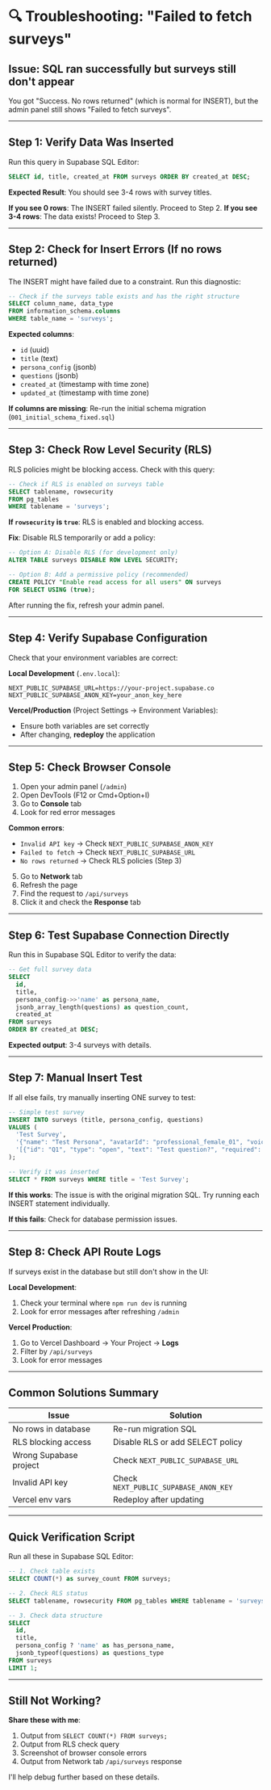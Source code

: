 # 🔍 Troubleshooting: "Failed to fetch surveys"

## Issue: SQL ran successfully but surveys still don't appear

You got "Success. No rows returned" (which is normal for INSERT), but the admin panel still shows "Failed to fetch surveys".

---

## Step 1: Verify Data Was Inserted

Run this query in Supabase SQL Editor:

```sql
SELECT id, title, created_at FROM surveys ORDER BY created_at DESC;
```

**Expected Result**: You should see 3-4 rows with survey titles.

**If you see 0 rows**: The INSERT failed silently. Proceed to Step 2.
**If you see 3-4 rows**: The data exists! Proceed to Step 3.

---

## Step 2: Check for Insert Errors (If no rows returned)

The INSERT might have failed due to a constraint. Run this diagnostic:

```sql
-- Check if the surveys table exists and has the right structure
SELECT column_name, data_type
FROM information_schema.columns
WHERE table_name = 'surveys';
```

**Expected columns**:
- `id` (uuid)
- `title` (text)
- `persona_config` (jsonb)
- `questions` (jsonb)
- `created_at` (timestamp with time zone)
- `updated_at` (timestamp with time zone)

**If columns are missing**: Re-run the initial schema migration (`001_initial_schema_fixed.sql`)

---

## Step 3: Check Row Level Security (RLS)

RLS policies might be blocking access. Check with this query:

```sql
-- Check if RLS is enabled on surveys table
SELECT tablename, rowsecurity
FROM pg_tables
WHERE tablename = 'surveys';
```

**If `rowsecurity` is `true`**: RLS is enabled and blocking access.

**Fix**: Disable RLS temporarily or add a policy:

```sql
-- Option A: Disable RLS (for development only)
ALTER TABLE surveys DISABLE ROW LEVEL SECURITY;

-- Option B: Add a permissive policy (recommended)
CREATE POLICY "Enable read access for all users" ON surveys
FOR SELECT USING (true);
```

After running the fix, refresh your admin panel.

---

## Step 4: Verify Supabase Configuration

Check that your environment variables are correct:

**Local Development** (`.env.local`):
```env
NEXT_PUBLIC_SUPABASE_URL=https://your-project.supabase.co
NEXT_PUBLIC_SUPABASE_ANON_KEY=your_anon_key_here
```

**Vercel/Production** (Project Settings → Environment Variables):
- Ensure both variables are set correctly
- After changing, **redeploy** the application

---

## Step 5: Check Browser Console

1. Open your admin panel (`/admin`)
2. Open DevTools (F12 or Cmd+Option+I)
3. Go to **Console** tab
4. Look for red error messages

**Common errors**:
- `Invalid API key` → Check `NEXT_PUBLIC_SUPABASE_ANON_KEY`
- `Failed to fetch` → Check `NEXT_PUBLIC_SUPABASE_URL`
- `No rows returned` → Check RLS policies (Step 3)

5. Go to **Network** tab
6. Refresh the page
7. Find the request to `/api/surveys`
8. Click it and check the **Response** tab

---

## Step 6: Test Supabase Connection Directly

Run this in Supabase SQL Editor to verify the data:

```sql
-- Get full survey data
SELECT
  id,
  title,
  persona_config->>'name' as persona_name,
  jsonb_array_length(questions) as question_count,
  created_at
FROM surveys
ORDER BY created_at DESC;
```

**Expected output**: 3-4 surveys with details.

---

## Step 7: Manual Insert Test

If all else fails, try manually inserting ONE survey to test:

```sql
-- Simple test survey
INSERT INTO surveys (title, persona_config, questions)
VALUES (
  'Test Survey',
  '{"name": "Test Persona", "avatarId": "professional_female_01", "voiceId": "calm_voice_02", "systemPrompt": "Test prompt"}'::jsonb,
  '[{"id": "Q1", "type": "open", "text": "Test question?", "required": true}]'::jsonb
);

-- Verify it was inserted
SELECT * FROM surveys WHERE title = 'Test Survey';
```

**If this works**: The issue is with the original migration SQL. Try running each INSERT statement individually.

**If this fails**: Check for database permission issues.

---

## Step 8: Check API Route Logs

If surveys exist in the database but still don't show in the UI:

**Local Development**:
1. Check your terminal where `npm run dev` is running
2. Look for error messages after refreshing `/admin`

**Vercel Production**:
1. Go to Vercel Dashboard → Your Project → **Logs**
2. Filter by `/api/surveys`
3. Look for error messages

---

## Common Solutions Summary

| Issue | Solution |
|-------|----------|
| No rows in database | Re-run migration SQL |
| RLS blocking access | Disable RLS or add SELECT policy |
| Wrong Supabase project | Check `NEXT_PUBLIC_SUPABASE_URL` |
| Invalid API key | Check `NEXT_PUBLIC_SUPABASE_ANON_KEY` |
| Vercel env vars | Redeploy after updating |

---

## Quick Verification Script

Run all these in Supabase SQL Editor:

```sql
-- 1. Check table exists
SELECT COUNT(*) as survey_count FROM surveys;

-- 2. Check RLS status
SELECT tablename, rowsecurity FROM pg_tables WHERE tablename = 'surveys';

-- 3. Check data structure
SELECT
  id,
  title,
  persona_config ? 'name' as has_persona_name,
  jsonb_typeof(questions) as questions_type
FROM surveys
LIMIT 1;
```

---

## Still Not Working?

**Share these with me**:
1. Output from `SELECT COUNT(*) FROM surveys;`
2. Output from RLS check query
3. Screenshot of browser console errors
4. Output from Network tab `/api/surveys` response

I'll help debug further based on these details.
